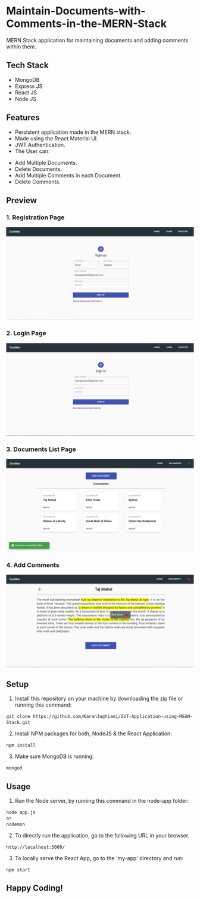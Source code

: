 # Maintain-Documents-with-Comments-in-the-MERN-Stack

MERN Stack application for maintaining documents and adding comments within them.

## Tech Stack
* MongoDB
* Express JS
* React JS
* Node JS

## Features
* Persistent application made in the MERN stack.
* Made using the React Material UI.
* JWT Authentication.
* The User can:
- Add Multiple Documents.
- Delete Documents.
- Add Multiple Comments in each Document.
- Delete Comments.

## Preview
### 1. Registration Page
![](readme-content/register.png)
### 2. Login Page
![](readme-content/login.png)
### 3. Documents List Page
![](readme-content/docs-list.png)
### 4. Add Comments
![](readme-content/add-commnets.png)

## Setup

1. Install this repository on your machine by downloading the zip file or running this command:
```
git clone https://github.com/KaranJagtiani/IoT-Application-using-MEAN-Stack.git
```
2. Install NPM packages for both, NodeJS & the React Application:
```
npm install
```
3. Make sure MongoDB is running:
```
mongod
```

## Usage  
1. Run the Node server, by running this command in the node-app folder:
```
node app.js
or
nodemon
```
2. To directly run the application, go to the following URL in your browser.
```
http://localhost:5000/
```
3. To locally serve the React App, go to the 'my-app' directory and run:
```
npm start
```

## Happy Coding!
